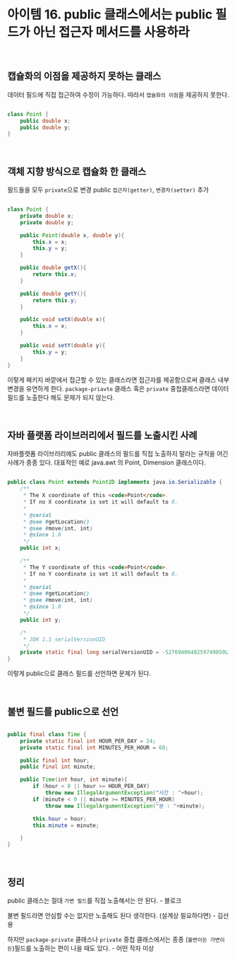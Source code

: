 # 아이템 16. public 클래스에서는 public 필드가 아닌 접근자 메서드를 사용하라

<br>

## 캡슐화의 이점을 제공하지 못하는 클래스
데이터 필드에 직접 접근하여 수정이 가능하다. 따라서 `캡슐화의 이점`을 제공하지 못한다.

```java 

class Point {
    public double x;
    public double y;
}

```

<br>

## 객체 지향 방식으로 캡슐화 한 클래스
필드들을 모두 `private`으로 변경
public `접근자(getter)`, `변경자(setter)` 추가

```java

class Point {
    private double x;
    private double y;

    public Point(double x, double y){
        this.x = x;
        this.y = y;
    }

    public double getX(){
        return this.x;
    }

    public double getY(){
        return this.y;
    }

    public void setX(double x){
        this.x = x;
    }

    public void setY(double y){
        this.y = y;
    }
}

```
이렇게 패키지 바깥에서 접근할 수 있는 클래스라면 접근자를 제공함으로써 클래스 내부 변경을 유연하게 한다.
`package-priavte` 클래스 혹은 `private` 중첩클래스라면 데이터 필드를 노출한다 해도 문제가 되지 않는다.

<br>

## 자바 플랫폼 라이브러리에서 필드를 노출시킨 사례
자바플랫폼 라이브러리에도 public 클래스의 필드를 직접 노출하지 말라는 규칙을 어긴 사례가 종종 있다.
대표적인 예로 java.awt 의 Point, Dimension 클래스이다.

```java

public class Point extends Point2D implements java.io.Serializable {
    /**
     * The X coordinate of this <code>Point</code>.
     * If no X coordinate is set it will default to 0.
     *
     * @serial
     * @see #getLocation()
     * @see #move(int, int)
     * @since 1.0
     */
    public int x;

    /**
     * The Y coordinate of this <code>Point</code>.
     * If no Y coordinate is set it will default to 0.
     *
     * @serial
     * @see #getLocation()
     * @see #move(int, int)
     * @since 1.0
     */
    public int y;

    /*
     * JDK 1.1 serialVersionUID
     */
    private static final long serialVersionUID = -5276940640259749850L;
}
```
이렇게 public으로 클래스 필드를 선언하면 문제가 된다.

<br>

## 불변 필드를 public으로 선언

```java

public final class Time {
	private static final int HOUR_PER_DAY = 24;
	private static final int MINUTES_PER_HOUR = 60;

	public final int hour;
	public final int minute;

	public Time(int hour, int minute){
		if (hour < 0 || hour >= HOUR_PER_DAY)
			throw new IllegalArgumentException("시간 : "+hour);
		if (minute < 0 || minute >= MINUTES_PER_HOUR)
			throw new IllegalArgumentException("분 : "+minute);

		this.hour = hour;
		this.minute = minute;

	}
}

```

<br>

## 정리
public 클래스는 절대 `가변 필드`를 직접 노출해서는 안 된다. - 블로크

불변 필드라면 안심할 수는 없지만 노출해도 된다 생각한다. (설계상 필요하다면) - 김선용

하지만 `package-private` 클래스나 `private` 중첩 클래스에서는 종종 (`불변이든 가변이든`)필드를 노출하는 편이 나을 때도 있다. - 어떤 작자 미상

